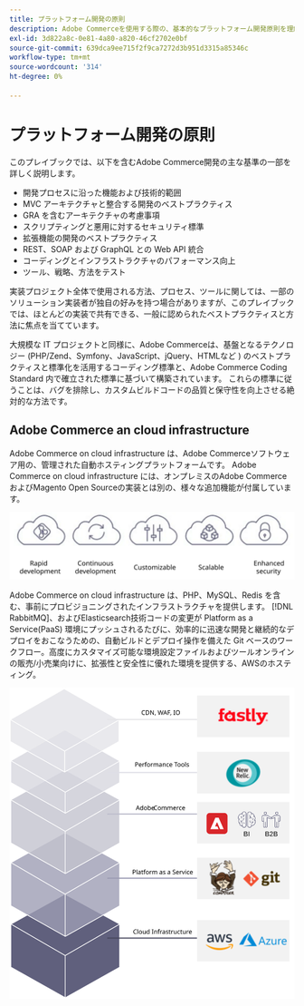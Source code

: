 ```yaml
---
title: プラットフォーム開発の原則
description: Adobe Commerceを使用する際の、基本的なプラットフォーム開発原則を理解します。
exl-id: 3d822a8c-0e81-4a80-a820-46cf2702e0bf
source-git-commit: 639dca9ee715f2f9ca7272d3b951d3315a85346c
workflow-type: tm+mt
source-wordcount: '314'
ht-degree: 0%

---
```


# プラットフォーム開発の原則

このプレイブックでは、以下を含むAdobe Commerce開発の主な基準の一部を詳しく説明します。

- 開発プロセスに沿った機能および技術的範囲
- MVC アーキテクチャと整合する開発のベストプラクティス
- GRA を含むアーキテクチャの考慮事項
- スクリプティングと悪用に対するセキュリティ標準
- 拡張機能の開発のベストプラクティス
- REST、SOAP および GraphQL との Web API 統合
- コーディングとインフラストラクチャのパフォーマンス向上
- ツール、戦略、方法をテスト

実装プロジェクト全体で使用される方法、プロセス、ツールに関しては、一部のソリューション実装者が独自の好みを持つ場合がありますが、このプレイブックでは、ほとんどの実装で共有できる、一般に認められたベストプラクティスと方法に焦点を当てています。

大規模な IT プロジェクトと同様に、Adobe Commerceは、基盤となるテクノロジー (PHP/Zend、Symfony、JavaScript、jQuery、HTMLなど ) のベストプラクティスと標準化を活用するコーディング標準と、Adobe Commerce Coding Standard 内で確立された標準に基づいて構築されています。 これらの標準に従うことは、バグを排除し、カスタムビルドコードの品質と保守性を向上させる絶対的な方法です。

## Adobe Commerce an cloud infrastructure

Adobe Commerce on cloud infrastructure は、Adobe Commerceソフトウェア用の、管理された自動ホスティングプラットフォームです。 Adobe Commerce on cloud infrastructure には、オンプレミスのAdobe CommerceおよびMagento Open Sourceの実装とは別の、様々な追加機能が付属しています。

![Adobe Commerceコンポーネントの情報グラフィック](../../assets/playbooks/commerce-cloud.svg)

Adobe Commerce on cloud infrastructure は、PHP、MySQL、Redis を含む、事前にプロビジョニングされたインフラストラクチャを提供します。 [!DNL RabbitMQ]、およびElasticsearch技術コードの変更が Platform as a Service(PaaS) 環境にプッシュされるたびに、効率的に迅速な開発と継続的なデプロイをおこなうための、自動ビルドとデプロイ操作を備えた Git ベースのワークフロー。高度にカスタマイズ可能な環境設定ファイルおよびツールオンラインの販売/小売業向けに、拡張性と安全性に優れた環境を提供する、AWSのホスティング。

![Adobe Commerceコンポーネントの情報グラフィック](../../assets/playbooks/cloud-tech-stack.svg)
